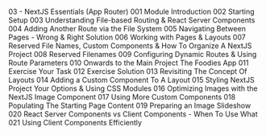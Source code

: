 03 - NextJS Essentials (App Router)
001 Module Introduction
002 Starting Setup
003 Understanding File-based Routing & React Server Components
004 Adding Another Route via the File System
005 Navigating Between Pages - Wrong & Right Solution
006 Working with Pages & Layouts
007 Reserved File Names, Custom Components & How To Organize A NextJS Project
008 Reserved Filenames
009 Configuring Dynamic Routes & Using Route Parameters
010 Onwards to the Main Project The Foodies App
011 Exercise Your Task
012 Exercise Solution
013 Revisiting The Concept Of Layouts
014 Adding a Custom Component To A Layout
015 Styling NextJS Project Your Options & Using CSS Modules
016 Optimizing Images with the NextJS Image Component
017 Using More Custom Components
018 Populating The Starting Page Content
019 Preparing an Image Slideshow
020 React Server Components vs Client Components - When To Use What
021 Using Client Components Efficiently
